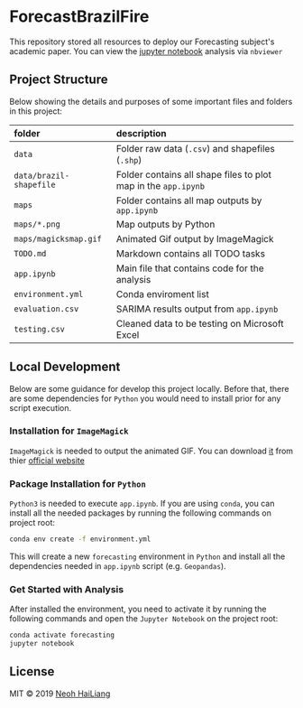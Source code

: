 # ForecastBrazilFire
This repository stored all resources to deploy our Forecasting subject's academic paper.
You can view the [jupyter notebook](https://nbviewer.jupyter.org/github/Rexpert/ForecastBrazilFire/blob/master/app.ipynb) analysis via `nbviewer`

## Project Structure
Below showing the details and purposes of some important files and folders in this project:

| folder                      | description                                                                                        |
| :-------------------------- | :------------------------------------------------------------------------------------------------- |
| `data`                      | Folder raw data (`.csv`) and shapefiles (`.shp`)                                                   |
| `data/brazil-shapefile`     | Folder contains all shape files to plot map in the `app.ipynb`                                     |
| `maps`                      | Folder contains all map outputs by `app.ipynb`                                                     |
| `maps/*.png`                | Map outputs by Python                                                                              |
| `maps/magicksmap.gif`       | Animated Gif output by ImageMagick                                                                 |
| `TODO.md`                   | Markdown contains all TODO tasks                                                                   |
| `app.ipynb`                 | Main file that contains code for the analysis                                                      |
| `environment.yml`           | Conda enviroment list                                                                              |
| `evaluation.csv`            | SARIMA results output from `app.ipynb`                                                             |
| `testing.csv`               | Cleaned data to be testing on Microsoft Excel                                                      |

## Local Development
Below are some guidance for develop this project locally. Before that, there are some dependencies for `Python` you would need to install prior for any script execution.

### Installation for `ImageMagick`
`ImageMagick` is needed to output the animated GIF. You can download [it](https://imagemagick.org/download/binaries/ImageMagick-7.0.9-8-Q16-x64-dll.exe) from thier [official website](https://imagemagick.org/script/download.php#windows)

### Package Installation for `Python`  
`Python3` is needed to execute `app.ipynb`. If you are using `conda`, you can install all the needed packages by running the following commands on project root:
```sh
conda env create -f environment.yml
```
This will create a new `forecasting` environment in `Python` and install all the dependencies needed in `app.ipynb` script (e.g. `Geopandas`).

### Get Started with Analysis
After installed the environment, you need to activate it by running the following commands and open the `Jupyter Notebook` on the project root:
```sh
conda activate forecasting
jupyter notebook
```

## License

MIT © 2019 [Neoh HaiLiang](https://github.com/Rexpert)


[website]: https://nbviewer.jupyter.org/github/Rexpert/ForecastBrazilFire/blob/master/app.ipynb
